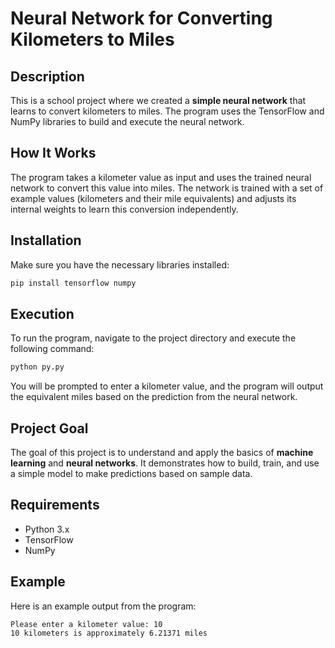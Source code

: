 
# Neural Network for Converting Kilometers to Miles

## Description

This is a school project where we created a **simple neural network** that learns to convert kilometers to miles. The program uses the TensorFlow and NumPy libraries to build and execute the neural network.

## How It Works

The program takes a kilometer value as input and uses the trained neural network to convert this value into miles. The network is trained with a set of example values (kilometers and their mile equivalents) and adjusts its internal weights to learn this conversion independently.

## Installation

Make sure you have the necessary libraries installed:

```bash
pip install tensorflow numpy
```

## Execution

To run the program, navigate to the project directory and execute the following command:

```bash
python py.py
```

You will be prompted to enter a kilometer value, and the program will output the equivalent miles based on the prediction from the neural network.

## Project Goal

The goal of this project is to understand and apply the basics of **machine learning** and **neural networks**. It demonstrates how to build, train, and use a simple model to make predictions based on sample data.

## Requirements

- Python 3.x
- TensorFlow
- NumPy

## Example

Here is an example output from the program:

```
Please enter a kilometer value: 10
10 kilometers is approximately 6.21371 miles
```


